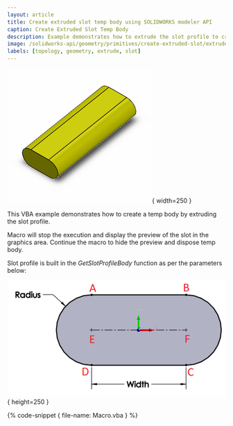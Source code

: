 ```yaml
---
layout: article
title: Create extruded slot temp body using SOLIDWORKS modeler API
caption: Create Extruded Slot Temp Body
description: Example demonstrates how to extrude the slot profile to create a temp body using SOLIDWORKS API and IModeler interface
image: /solidworks-api/geometry/primitives/create-extruded-slot/extruded-slot.png
labels: [topology, geometry, extrude, slot]
---
```

![Extruded slot profile](extruded-slot.png){ width=250 }

This VBA example demonstrates how to create a temp body by extruding the slot profile.

Macro will stop the execution and display the preview of the slot in the graphics area. Continue the macro to hide the preview and dispose temp body.

Slot profile is built in the *GetSlotProfileBody* function as per the parameters below:

![Parameters of the slot](slot-parameters.png){ height=250 }

{% code-snippet { file-name: Macro.vba } %}
